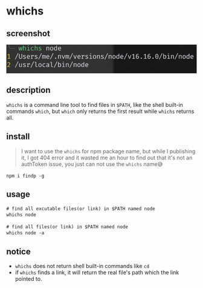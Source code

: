 # whichs

## screenshot
![](./screenshot.png)

## description
`whichs` is a command line tool to find files in `$PATH`, like the shell built-in commands `which`, but `which` only returns the first result while `whichs` returns all.

## install
> I want to use the `whichs` for npm package name, but while I publishing it, I got 404 error and it wasted me an hour to find out that it's not an authToken issue, you just can not use the `whichs` name😅

```shell
npm i findp -g
```

## usage
```shell
# find all excutable files(or link) in $PATH named node
whichs node

# find all files(or link) in $PATH named node
whichs node -a
```

## notice
- `whichs` does not return shell built-in commands like `cd`
- if `whichs` finds a link, it will return the real file's path which the link pointed to.
